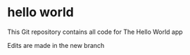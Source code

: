 # hello world
This Git repository contains all code for The Hello World app

Edits are made in the new branch

